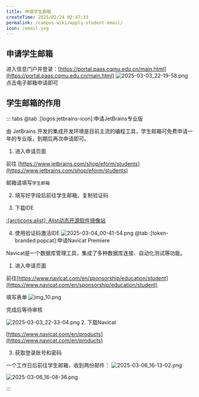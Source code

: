 ```yaml
---
title: 申请学生邮箱
createTime: 2025/02/24 02:47:33
permalink: /campus-wiki/apply-student-email/
icon: /email.svg
---
```


## 申请学生邮箱

进入信息门户并登录：[https://portal.paas.cqmu.edu.cn/main.html](https://portal.paas.cqmu.edu.cn/main.html)
![2025-03-03_22-19-58.png](/src/2025-03-03_22-19-58.png)
点击电子邮箱申请即可



## 学生邮箱的作用

::: tabs
@tab :[logos:jetbrains-icon]:申请JetBrains专业版

由 JetBrains 开发的集成开发环境是目前主流的编程工具，学生邮箱可免费申请一年的专业版，到期后再次申请即可。

1. 进入申请页面

前往 [https://www.jetbrains.com/shop/eform/students](https://www.jetbrains.com/shop/eform/students)

邮箱请填写`学生邮箱`

2. 填写好字段后前往学生邮箱，复制验证码



3. 下载IDE

[:[arcticons:alist]: Alist动态开源软件镜像站](http://192.168.183.171:5244/softwares/JetBrainsIDEs)

4. 使用验证码激活IDE
![2025-03-04_00-41-54.png](/src/2025-03-04_00-41-54.png)
@tab :[token-branded:popcat]:申请Navicat Premiere

Navicat是一个数据库管理工具，集成了多种数据库连接、自动化测试等功能。

1. 进入申请页面

前往[https://www.navicat.com/en/sponsorship/education/student](https://www.navicat.com/en/sponsorship/education/student)

填写表单
![img_10.png](/src/img_10.png)

完成后等待审核

![2025-03-03_22-33-04.png](/src/2025-03-03_22-33-04.png)
2. 下载Navicat

[https://www.navicat.com/en/products](https://www.navicat.com/en/products)

3. 获取登录账号和密码

一个工作日后前往学生邮箱，收到两份邮件：
![2025-03-06_16-13-02.png](/src/2025-03-06_16-13-02.png)

![2025-03-06_16-08-36.png](/src/2025-03-06_16-08-36.png)


:::
